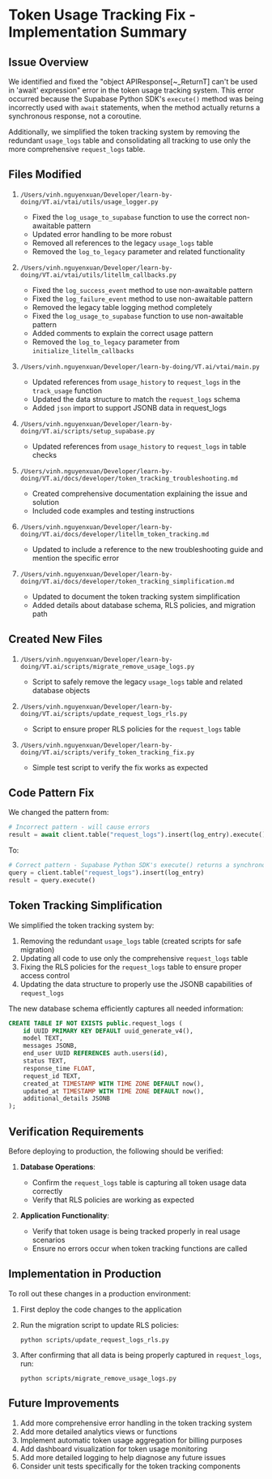 # Token Usage Tracking Fix - Implementation Summary

## Issue Overview

We identified and fixed the "object APIResponse[~_ReturnT] can't be used in 'await' expression" error in the token usage tracking system. This error occurred because the Supabase Python SDK's `execute()` method was being incorrectly used with `await` statements, when the method actually returns a synchronous response, not a coroutine.

Additionally, we simplified the token tracking system by removing the redundant `usage_logs` table and consolidating all tracking to use only the more comprehensive `request_logs` table.

## Files Modified

1. `/Users/vinh.nguyenxuan/Developer/learn-by-doing/VT.ai/vtai/utils/usage_logger.py`
   - Fixed the `log_usage_to_supabase` function to use the correct non-awaitable pattern
   - Updated error handling to be more robust
   - Removed all references to the legacy `usage_logs` table
   - Removed the `log_to_legacy` parameter and related functionality

2. `/Users/vinh.nguyenxuan/Developer/learn-by-doing/VT.ai/vtai/utils/litellm_callbacks.py`
   - Fixed the `log_success_event` method to use non-awaitable pattern
   - Fixed the `log_failure_event` method to use non-awaitable pattern
   - Removed the legacy table logging method completely
   - Fixed the `log_usage_to_supabase` function to use non-awaitable pattern
   - Added comments to explain the correct usage pattern
   - Removed the `log_to_legacy` parameter from `initialize_litellm_callbacks`

3. `/Users/vinh.nguyenxuan/Developer/learn-by-doing/VT.ai/vtai/main.py`
   - Updated references from `usage_history` to `request_logs` in the `track_usage` function
   - Updated the data structure to match the `request_logs` schema
   - Added `json` import to support JSONB data in request_logs

4. `/Users/vinh.nguyenxuan/Developer/learn-by-doing/VT.ai/scripts/setup_supabase.py`
   - Updated references from `usage_history` to `request_logs` in table checks

5. `/Users/vinh.nguyenxuan/Developer/learn-by-doing/VT.ai/docs/developer/token_tracking_troubleshooting.md`
   - Created comprehensive documentation explaining the issue and solution
   - Included code examples and testing instructions

6. `/Users/vinh.nguyenxuan/Developer/learn-by-doing/VT.ai/docs/developer/litellm_token_tracking.md`
   - Updated to include a reference to the new troubleshooting guide and mention the specific error

7. `/Users/vinh.nguyenxuan/Developer/learn-by-doing/VT.ai/docs/developer/token_tracking_simplification.md`
   - Updated to document the token tracking system simplification
   - Added details about database schema, RLS policies, and migration path

## Created New Files

1. `/Users/vinh.nguyenxuan/Developer/learn-by-doing/VT.ai/scripts/migrate_remove_usage_logs.py`
   - Script to safely remove the legacy `usage_logs` table and related database objects

2. `/Users/vinh.nguyenxuan/Developer/learn-by-doing/VT.ai/scripts/update_request_logs_rls.py`
   - Script to ensure proper RLS policies for the `request_logs` table

3. `/Users/vinh.nguyenxuan/Developer/learn-by-doing/VT.ai/scripts/verify_token_tracking_fix.py`
   - Simple test script to verify the fix works as expected

## Code Pattern Fix

We changed the pattern from:

```python
# Incorrect pattern - will cause errors
result = await client.table("request_logs").insert(log_entry).execute()
```

To:

```python
# Correct pattern - Supabase Python SDK's execute() returns a synchronous response
query = client.table("request_logs").insert(log_entry)
result = query.execute()
```

## Token Tracking Simplification

We simplified the token tracking system by:

1. Removing the redundant `usage_logs` table (created scripts for safe migration)
2. Updating all code to use only the comprehensive `request_logs` table
3. Fixing the RLS policies for the `request_logs` table to ensure proper access control
4. Updating the data structure to properly use the JSONB capabilities of `request_logs`

The new database schema efficiently captures all needed information:

```sql
CREATE TABLE IF NOT EXISTS public.request_logs (
    id UUID PRIMARY KEY DEFAULT uuid_generate_v4(),
    model TEXT,
    messages JSONB,
    end_user UUID REFERENCES auth.users(id),
    status TEXT,
    response_time FLOAT,
    request_id TEXT,
    created_at TIMESTAMP WITH TIME ZONE DEFAULT now(),
    updated_at TIMESTAMP WITH TIME ZONE DEFAULT now(),
    additional_details JSONB
);
```

## Verification Requirements

Before deploying to production, the following should be verified:

1. **Database Operations**:
   - Confirm the `request_logs` table is capturing all token usage data correctly
   - Verify that RLS policies are working as expected

2. **Application Functionality**:
   - Verify that token usage is being tracked properly in real usage scenarios
   - Ensure no errors occur when token tracking functions are called

## Implementation in Production

To roll out these changes in a production environment:

1. First deploy the code changes to the application
2. Run the migration script to update RLS policies:

   ```
   python scripts/update_request_logs_rls.py
   ```

3. After confirming that all data is being properly captured in `request_logs`, run:

   ```
   python scripts/migrate_remove_usage_logs.py
   ```

## Future Improvements

1. Add more comprehensive error handling in the token tracking system
2. Add more detailed analytics views or functions
3. Implement automatic token usage aggregation for billing purposes
4. Add dashboard visualization for token usage monitoring
2. Add more detailed logging to help diagnose any future issues
3. Consider unit tests specifically for the token tracking components
